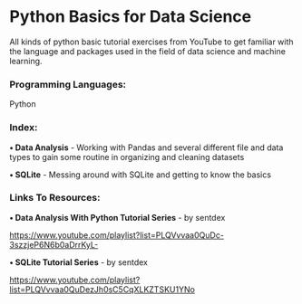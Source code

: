 # Python Basics for Data Science

All kinds of python basic tutorial exercises from YouTube to get familiar with the language and packages used in the field of data science and machine learning.


### Programming Languages: ###
Python


### Index: ###
**• Data Analysis** - Working with Pandas and several different file and data types to gain some routine in organizing and
                      cleaning datasets
             
**• SQLite** - Messing around with SQLite and getting to know the basics


### Links To Resources: ###

**• Data Analysis With Python Tutorial Series** - by sentdex

https://www.youtube.com/playlist?list=PLQVvvaa0QuDc-3szzjeP6N6b0aDrrKyL-

**• SQLite Tutorial Series** - by sentdex

https://www.youtube.com/playlist?list=PLQVvvaa0QuDezJh0sC5CqXLKZTSKU1YNo
